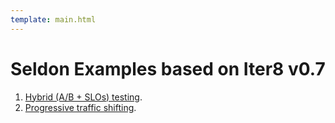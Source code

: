 ```yaml
---
template: main.html
---
```


# Seldon Examples based on Iter8 v0.7

1.  [Hybrid (A/B + SLOs) testing](https://iter8-tools.github.io/iter8/0.7/tutorials/seldon/quick-start/).
2.  [Progressive traffic shifting](https://iter8-tools.github.io/iter8/0.7/tutorials/seldon/rollout-strategies/progressive/).